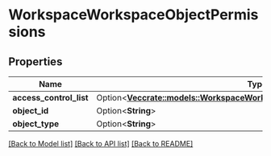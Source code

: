# WorkspaceWorkspaceObjectPermissions

## Properties

Name | Type | Description | Notes
------------ | ------------- | ------------- | -------------
**access_control_list** | Option<[**Vec<crate::models::WorkspaceWorkspaceObjectAccessControlResponse>**](WorkspaceWorkspaceObjectAccessControlResponse.md)> |  | [optional]
**object_id** | Option<**String**> |  | [optional]
**object_type** | Option<**String**> |  | [optional]

[[Back to Model list]](../README.md#documentation-for-models) [[Back to API list]](../README.md#documentation-for-api-endpoints) [[Back to README]](../README.md)


